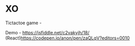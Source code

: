 # XO
Tictactoe game - 

Demo - https://jsfiddle.net/c2vakyjh/18/
(React)https://codepen.io/anon/pen/zaQLqV?editors=0010

